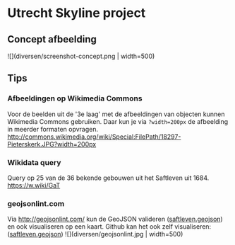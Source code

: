 # Utrecht Skyline project

## Concept afbeelding
![](diversen/screenshot-concept.png | width=500)

## Tips

### Afbeeldingen op Wikimedia Commons
Voor de beelden uit de '3e laag' met de afbeeldingen van objecten kunnen Wikimedia Commons gebruiken. Daar kun je via `?width=200px` de afbeelding in meerder formaten opvragen.
http://commons.wikimedia.org/wiki/Special:FilePath/18297-Pieterskerk.JPG?width=200px

### Wikidata query 
Query op 25 van de 36 bekende gebouwen uit het Saftleven uit 1684. 
https://w.wiki/GaT

### geojsonlint.com
Via http://geojsonlint.com/ kun de GeoJSON valideren ([saftleven.geojson](data/GeoJSON/saftleven.geojson)) en ook visualiseren op een kaart. Github kan het ook zelf visualiseren: ([saftleven.geojson](data/GeoJSON/saftleven.geojson))
![](diversen/geojsonlint.jpg | width=500)

